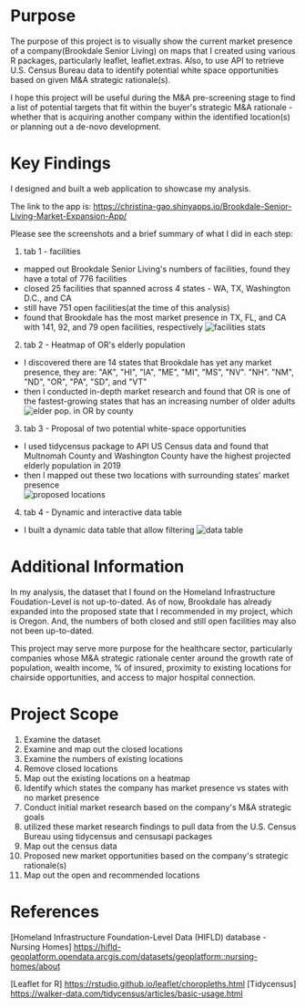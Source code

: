 # Purpose

The purpose of this project is to visually show the current market presence of a company(Brookdale Senior Living) on maps that I created using various R packages, particularly leaflet, leaflet.extras. Also, to use API to retrieve U.S. Census Bureau data to identify potential white space opportunities based on given M&A strategic rationale(s). 

I hope this project will be useful during the M&A pre-screening stage to find a list of potential targets that fit within the buyer's strategic M&A rationale - whether that is acquiring another company within the identified location(s) or planning out a de-novo development. 

# Key Findings

I designed and built a web application to showcase my analysis. 

The link to the app is: https://christina-gao.shinyapps.io/Brookdale-Senior-Living-Market-Expansion-App/

Please see the screenshots and a brief summary of what I did in each step: 

1. tab 1 - facilities
- mapped out Brookdale Senior Living's numbers of facilities, found they have a total of 776 facilities
- closed 25 facilities that spanned across 4 states - WA, TX, Washington D.C., and CA 
- still have 751 open facilities(at the time of this analysis) 
- found that Brookdale has the most market presence in TX, FL, and CA with 141, 92, and 79 open facilities, respectively 
![facilities stats](https://github.com/qinggao68/Project-1-Market-Expansion-Analysis/blob/main/open%20facilities%20vs%20closed%20facilities.PNG)

2. tab 2 - Heatmap of OR's elderly population 
- I discovered there are 14 states that Brookdale has yet any market presence, they are: "AK", "HI", "IA", "ME", "MI", "MS", "NV". "NH". "NM", "ND", "OR", "PA", "SD", and "VT"
- then I conducted in-depth market research and found that OR is one of the fastest-growing states that has an increasing number of older adults
![elder pop. in OR by county](https://github.com/qinggao68/Project-1-Market-Expansion-Analysis/blob/main/heatmap%20of%20OR%20elderly%20pop..PNG)

3. tab 3 - Proposal of two potential white-space opportunities
- I used tidycensus package to API US Census data and found that Multnomah County and Washington County have the highest projected elderly population in 2019
- then I mapped out these two locations with surrounding states' market presence  
![proposed locations](https://github.com/qinggao68/Project-1-Market-Expansion-Analysis/blob/main/proposed%202%20areas.PNG)

4. tab 4 - Dynamic and interactive data table
- I built a dynamic data table that allow filtering 
![data table](https://github.com/qinggao68/Project-1-Market-Expansion-Analysis/blob/main/dynamic%20interactive%20data%20table.PNG)

# Additional Information
In my analysis, the dataset that I found on the Homeland Infrastructure Foudation-Level is not up-to-dated. As of now, Brookdale has already expanded into the proposed state that I recommended in my project, which is Oregon. And, the numbers of both closed and still open facilities may also not been up-to-dated. 

This project may serve more purpose for the healthcare sector, particularly companies whose M&A strategic rationale center around the growth rate of population, wealth income, % of insured, proximity to existing locations for chairside opportunities, and access to major hospital connection.

# Project Scope 
1. Examine the dataset 
2. Examine and map out the closed locations
3. Examine the numbers of existing locations 
4. Remove closed locations
5. Map out the existing locations on a heatmap 
6. Identify which states the company has market presence vs states with no market presence 
7. Conduct initial market research based on the company's M&A strategic goals 
8. utilized these market research findings to pull data from the U.S. Census Bureau using tidycensus and censusapi packages 
9. Map out the census data 
10. Proposed new market opportunities based on the company's strategic rationale(s)
11. Map out the open and recommended locations 

# References
[Homeland Infrastructure Foundation-Level Data (HIFLD) database - Nursing Homes] https://hifld-geoplatform.opendata.arcgis.com/datasets/geoplatform::nursing-homes/about

[Leaflet for R] https://rstudio.github.io/leaflet/choropleths.html
[Tidycensus] https://walker-data.com/tidycensus/articles/basic-usage.html
